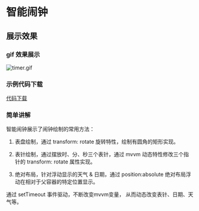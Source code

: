 # 智能闹钟

## 展示效果

### gif 效果展示

![timer.gif](../_images/case2.gif)

### 示例代码下载 

[代码下载](https://raw.githubusercontent.com/penosext/bs_haasui/refs/heads/master/haasui_smart_clock.zip)

### 简单讲解 

智能闹钟展示了闹钟绘制的常用方法：

1. 表盘绘制，通过 transform: rotate 旋转特性，绘制有圆角的矩形实现。

2. 表针绘制，通过摆放时、分、秒三个表针，通过 mvvm 动态特性修改三个指针的 transform: rotate 属性实现。

3. 绝对布局，针对浮动显示的天气 & 日期，通过 position:absolute 绝对布局浮动在相对于父容器的特定位置显示。

通过 setTimeout 事件驱动，不断改变mvvm变量， 从而动态改变表针、日期、天气等。

